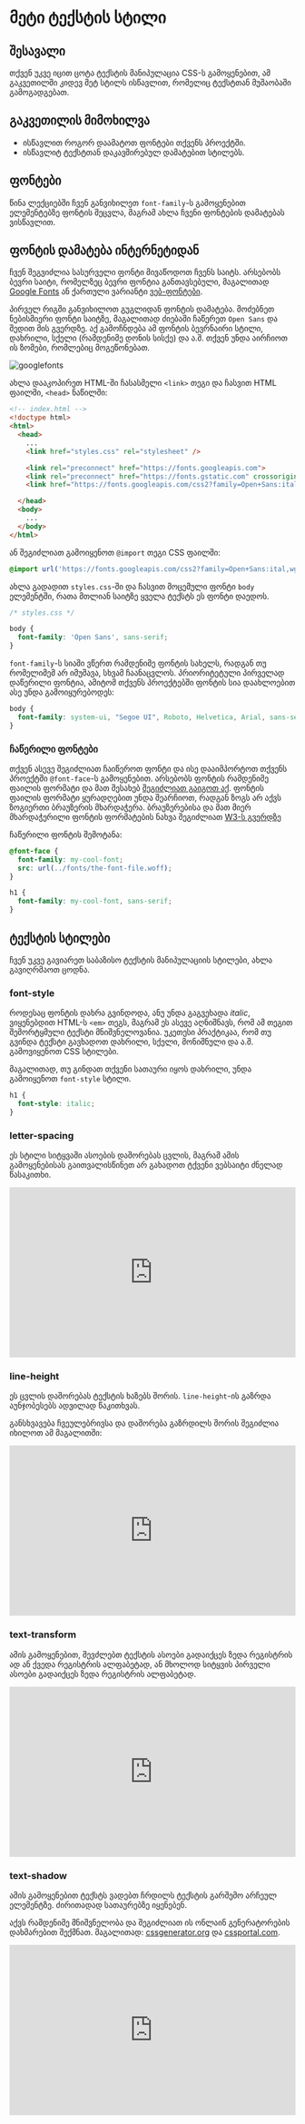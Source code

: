# მეტი ტექსტის სტილი

## შესავალი

თქვენ უკვე იცით ცოტა ტექსტის მანიპულაცია CSS-ს გამოყენებით, ამ გაკვეთილში კიდევ მეტ სტილს ისწავლით, რომელიც ტექსტთან მუშაობაში გამოგადგებათ.

## გაკვეთილის მიმოხილვა

- ისწავლით როგორ დაამატოთ ფონტები თქვენს პროექტში.
- ისწავლიტ ტექსტთან დაკავშირებულ დამატებით სტილებს.

## ფონტები

წინა ლექციებში ჩვენ განვიხილეთ `font-family`-ს გამოყენებით ელემენტებზე ფონტის შეცვლა, მაგრამ ახლა ჩვენი ფონტების დამატებას ვისწავლით.

## ფონტის დამატება ინტერნეტიდან

ჩვენ შეგვიძლია სასურველი ფონტი მივაწოდოთ ჩვენს საიტს. არსებობს ბევრი საიტი, რომელზეც ბევრი ფონტია განთავსებული, მაგალითად [Google Fonts](https://fonts.google.com/) ან ქართული ვარიანტი [ვებ-ფონტები](https://web-fonts.ge/).

პირველ რიგში განვიხილოთ გუგლიდან ფონტის დამატება. მოძებნეთ ნებისმიერი ფონტი საიტზე, მაგალითად ძიებაში ჩაწერეთ `Open Sans` და შედით მის გვერდზე. აქ გამოჩნდება ამ ფონტის ბევრნაირი სტილი, დახრილი, სქელი (რამდენიმე დონის სისქე) და ა.შ. თქვენ უნდა აირჩიოთ ის ზომები, რომლებიც მოგეწონებათ.

![googlefonts](https://raw.githubusercontent.com/XazyProject/masala/main/fundamentalebi/4_css_fundamentalebi/css_shesavali-imgs/01.jpg)

ახლა დააკოპირეთ HTML-ში ჩასასმელი `<link>` თეგი და ჩასვით HTML ფაილში, `<head>` ნაწილში:

```html
<!-- index.html -->
<!doctype html>
<html>
  <head>
    ...
    <link href="styles.css" rel="stylesheet" />

    <link rel="preconnect" href="https://fonts.googleapis.com">
    <link rel="preconnect" href="https://fonts.gstatic.com" crossorigin>
    <link href="https://fonts.googleapis.com/css2?family=Open+Sans:ital,wght@0,300;0,700;1,400&display=swap" rel="stylesheet">

  </head>
  <body>
    ...
  </body>
</html>
```

ან შეგიძლიათ გამოიყენოთ `@import` თეგი CSS ფაილში:

```css
@import url('https://fonts.googleapis.com/css2?family=Open+Sans:ital,wght@0,300..800;1,300..800&display=swap')
```

ახლა გადადით `styles.css`-ში და ჩასვით მოცემული ფონტი `body` ელემენტში, რათა მთლიან საიტზე ყველა ტექსტს ეს ფონტი დაედოს.

```css
/* styles.css */

body {
  font-family: 'Open Sans', sans-serif;
}
```

`font-family`-ს სიაში ვწერთ რამდენიმე ფონტის სახელს, რადგან თუ რომელიმემ არ იმუშავა, სხვამ ჩაანაცვლოს. პრიორიტეტული პირველად დაწერილი ფონტია, ამიტომ თქვენს პროექტებში ფონტის სია დაახლოებით ასე უნდა გამოიყურებოდეს:

```css
body {
  font-family: system-ui, "Segoe UI", Roboto, Helvetica, Arial, sans-serif, "Apple Color Emoji", "Segoe UI Emoji", "Segoe UI Symbol";
}
```

### ჩაწერილი ფონტები

თქვენ ასევე შეგიძლიათ ჩაიწეროთ ფონტი და ისე დააიმპორტოთ თქვენს პროექტში `@font-face`-ს გამოყენებით. არსებობს ფონტის რამდენიმე ფაილის ფორმატი და მათ შესახებ [შეგიძლიათ გაიგოთ აქ](https://fileinfo.com/filetypes/font). ფონტის ფაილის ფორმატი ყურადღებით უნდა შეარჩიოთ, რადგან ზოგს არ აქვს ზოგიერთი ბრაუზერის მხარდაჭერა. ბრაუზერებისა და მათ მიერ მხარდაჭერილი ფონტის ფორმატების ნახვა შეგიძლიათ [W3-ს გვერდზე](https://www.w3schools.com/css/css3_fonts.asp)

ჩაწერილი ფონტის შემოტანა:

```css
@font-face {
  font-family: my-cool-font;
  src: url(../fonts/the-font-file.woff);
}

h1 {
  font-family: my-cool-font, sans-serif;
}
```

## ტექსტის სტილები

ჩვენ უკვე გავიარეთ საბაზისო ტექსტის მანიპულაციის სტილები, ახლა გავიღრმაოთ ცოდნა.

### font-style

როდესაც ფონტის დახრა გვინდოდა, ანუ უნდა გაგვეხადა *italic*, ვიყენებდით HTML-ს `<em>` თეგს, მაგრამ ეს ასევე აღნიშნავს, რომ ამ თეგით შემორტყმული ტექსტი მნიშვნელოვანია. უკეთესი პრაქტიკაა, რომ თუ გვინდა ტექსტი გავხადოთ დახრილი, სქელი, მონიშნული და ა.შ. გამოვიყენოთ CSS სტილები.

მაგალითად, თუ გინდათ თქვენი სათაური იყოს დახრილი, უნდა გამოიყენოთ `font-style` სტილი.

```css
h1 {
  font-style: italic;
}
```

### letter-spacing

ეს სტილი სიტყვაში ასოების დაშორებას ცვლის, მაგრამ ამის გამოყენებისას გაითვალისწინეთ არ გახადოთ ტქვენი ვებსაიტი ძნელად წასაკითხი. 

<iframe height="300" style="width: 100%;" scrolling="no" title="Letter Spacing | CSS Text Styles" src="https://codepen.io/xazy/embed/MWxZZXO?default-tab=html%2Cresult&theme-id=dark" frameborder="no" loading="lazy" allowtransparency="true" allowfullscreen="true">
  See the Pen <a href="https://codepen.io/xazy/pen/MWxZZXO">
  Letter Spacing | CSS Text Styles</a> by XazyProject (<a href="https://codepen.io/xazy">@xazy</a>)
  on <a href="https://codepen.io">CodePen</a>.
</iframe>

### line-height

ეს ცვლის დაშორებას ტექსტის ხაზებს შორის. `line-height`-ის გაზრდა აუნჯობესებს ადვილად წაკითხვას.

განსხვავება ჩვეულებრივსა და დაშორება გაზრდილს შორის შეგიძლია იხილოთ ამ მაგალითში:

<iframe height="300" style="width: 100%;" scrolling="no" title="Line Height | CSS Text Styles" src="https://codepen.io/xazy/embed/poYqqYd?default-tab=html%2Cresult&theme-id=dark" frameborder="no" loading="lazy" allowtransparency="true" allowfullscreen="true">
  See the Pen <a href="https://codepen.io/xazy/pen/poYqqYd">
  Line Height | CSS Text Styles</a> by XazyProject (<a href="https://codepen.io/xazy">@xazy</a>)
  on <a href="https://codepen.io">CodePen</a>.
</iframe>

### text-transform

ამის გამოყენებით, შევძლებთ ტექსტის ასოები გადაიქცეს ზედა რეგისტრის ად ან ქვედა რეგისტრის ალფაბეტად, ან მხოლოდ სიტყვის პირველი ასოები გადაიქცეს ზედა რეგისტრის ალფაბეტად.

<iframe height="300" style="width: 100%;" scrolling="no" title="Untitled" src="https://codepen.io/xazy/embed/LYaMMwK?default-tab=html%2Cresult&theme-id=dark" frameborder="no" loading="lazy" allowtransparency="true" allowfullscreen="true">
  See the Pen <a href="https://codepen.io/xazy/pen/LYaMMwK">
  Untitled</a> by XazyProject (<a href="https://codepen.io/xazy">@xazy</a>)
  on <a href="https://codepen.io">CodePen</a>.
</iframe>

### text-shadow

ამის გამოყენებით ტექსტს ვადებთ ჩრდილს ტექსტის გარშემო არჩეულ ელემენტზე. ძირითადად სათაურებზე იყენებენ. 

აქვს რამდენიმე მნიშვნელობა და შეგიძლიათ ის ონლაინ გენერატორების დახმარებით შექმნათ. მაგალითად: [cssgenerator.org](https://cssgenerator.org/text-shadow-css-generator.html) და [cssportal.com](https://www.cssportal.com/css3-text-shadow-generator/).

<iframe height="300" style="width: 100%;" scrolling="no" title="text-shadow" src="https://codepen.io/xazy/embed/poYqGEK?default-tab=html%2Cresult&theme-id=dark" frameborder="no" loading="lazy" allowtransparency="true" allowfullscreen="true">
  See the Pen <a href="https://codepen.io/xazy/pen/poYqGEK">
  text-shadow</a> by XazyProject (<a href="https://codepen.io/xazy">@xazy</a>)
  on <a href="https://codepen.io">CodePen</a>.
</iframe>

